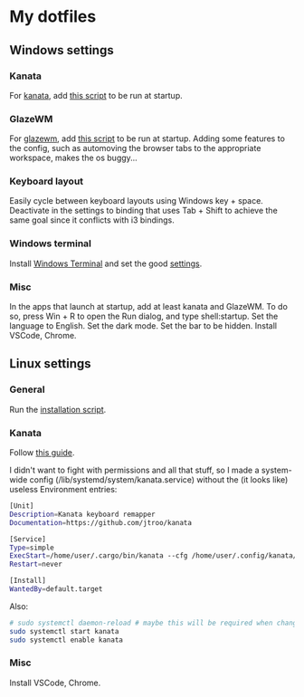 # My dotfiles

## Windows settings

### Kanata

For [kanata](https://github.com/jtroo/kanata), add [this script](../dotfiles/setup/windows/launch_kanata.bat) to be run at startup.

### GlazeWM

For [glazewm](https://github.com/glzr-io/glazewm), add [this script](../dotfiles/setup/windows/launch_glazewm.bat) to be run at startup.
Adding some features to the config, such as automoving the browser tabs to the appropriate workspace, makes the os buggy...

### Keyboard layout

Easily cycle between keyboard layouts using Windows key + space. Deactivate in the settings to binding that uses Tab + Shift to achieve the same goal since it conflicts with i3 bindings.

### Windows terminal

Install [Windows Terminal](https://github.com/microsoft/terminal) and set the good [settings](../dotfiles/.config/windows_terminal/settings.json).

### Misc

In the apps that launch at startup, add at least kanata and GlazeWM. To do so, press Win + R to open the Run dialog, and type shell:startup.
Set the language to English. Set the dark mode. Set the bar to be hidden.
Install VSCode, Chrome.

## Linux settings

### General

Run the [installation script](../dotfiles/setup/install.sh).

### Kanata

Follow [this guide](https://github.com/jtroo/kanata/discussions/130).

I didn't want to fight with permissions and all that stuff, so I made a system-wide config (/lib/systemd/system/kanata.service) without the (it looks like) useless Environment entries:

```bash
[Unit]
Description=Kanata keyboard remapper
Documentation=https://github.com/jtroo/kanata

[Service]
Type=simple
ExecStart=/home/user/.cargo/bin/kanata --cfg /home/user/.config/kanata/config-name.kbd
Restart=never

[Install]
WantedBy=default.target
```

Also:

```bash
# sudo systemctl daemon-reload # maybe this will be required when changing the service file
sudo systemctl start kanata
sudo systemctl enable kanata
```

### Misc

Install VSCode, Chrome.
